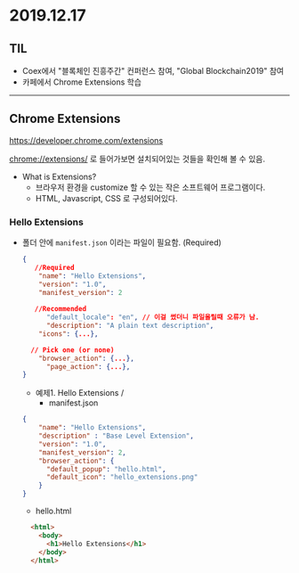 # 2019.12.17

## TIL

- Coex에서 "블록체인 진흥주간" 컨퍼런스 참여, "Global Blockchain2019" 참여
- 카페에서 Chrome Extensions 학습

---

## Chrome Extensions

https://developer.chrome.com/extensions

[chrome://extensions/](chrome://extensions/) 로 들어가보면 설치되어있는 것들을 확인해 볼 수 있음.

- What is Extensions?
  - 브라우저 환경을 customize 할 수 있는 작은 소프트웨어 프로그램이다. 
  - HTML, Javascript, CSS 로 구성되어있다.

### Hello Extensions

- 폴더 안에 `manifest.json` 이라는 파일이 필요함. (Required)

  ```json
  {
     //Required
      "name": "Hello Extensions",
      "version": "1.0",
      "manifest_version": 2
     
     //Recommended
    	"default_locale": "en", // 이걸 썼더니 파일올릴때 오류가 남.
    	"description": "A plain text description",
   	  "icons": {...},
  
    // Pick one (or none)
   	  "browser_action": {...},
    	"page_action": {...},
  }
  ```

  - 예제1. Hello Extensions / 
    - manifest.json

  ```json
  {
      "name": "Hello Extensions",
      "description" : "Base Level Extension",
      "version": "1.0",
      "manifest_version": 2,
      "browser_action": {
        "default_popup": "hello.html",
        "default_icon": "hello_extensions.png"
      }
  }
  ```

  - hello.html

  ```html
    <html>
      <body>
        <h1>Hello Extensions</h1>
      </body>
    </html>
  ```

